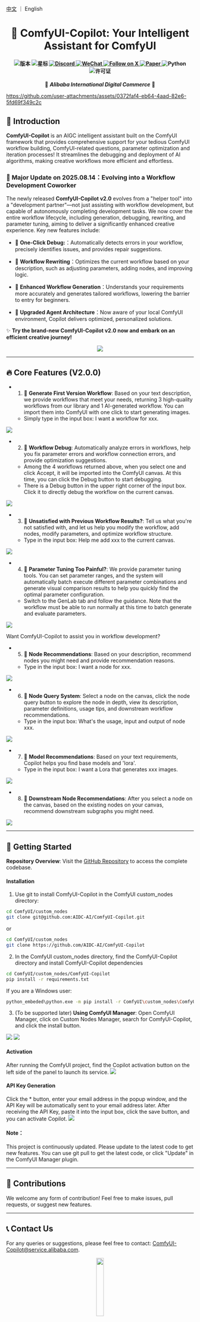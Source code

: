 [中文](./README_CN.md) ｜ English

<div align="center">

# 🎯 ComfyUI-Copilot: Your Intelligent Assistant for ComfyUI

<!-- Enhancing Image Generation Development with Smart Assistance -->

<h4 align="center">

<div align="center">
<img src="https://img.shields.io/badge/Version-1.0.0-blue.svg" alt="版本"> 
<img src="https://img.shields.io/github/stars/AIDC-AI/ComfyUI-Copilot?color=yellow" alt="星标">
  <a href="https://discord.gg/7H9dMCvuMp">
    <img src="https://img.shields.io/badge/Discord-%20%235462eb?logo=discord&logoColor=%20%23f5f5f5" alt="Discord">
  </a>    
<a href="https://github.com/AIDC-AI/ComfyUI-Copilot/blob/main/assets/qrcode.png">
    <img src="https://img.shields.io/badge/WeChat-brightgreen?logo=wechat&logoColor=white" alt="WeChat">
  </a>        
<a href="https://x.com/Pixelle_AI" target="_blank" rel="noopener">
  <img src="https://img.shields.io/twitter/follow/Pixelle_AI?style=social" alt="Follow on X">
</a>
<a href="https://aclanthology.org/2025.acl-demo.61.pdf">
  <img src="https://img.shields.io/badge/Paper-ACL2025-B31B1B?logo=arXiv&logoColor=white" alt="Paper">
</a>
<img src="https://img.shields.io/badge/python-3.10%2B-purple.svg" alt="Python">
<img src="https://img.shields.io/badge/License-MIT-green.svg" alt="许可证">

</h4>


👾 _**Alibaba International Digital Commerce**_ 👾


</div>

https://github.com/user-attachments/assets/0372faf4-eb64-4aad-82e6-5fd69f349c2c

## 🌟 Introduction




**ComfyUI-Copilot** is an AIGC intelligent assistant built on the ComfyUI framework that provides comprehensive support for your tedious ComfyUI workflow building, ComfyUI-related questions, parameter optimization and iteration processes! It streamlines the debugging and deployment of AI algorithms, making creative workflows more efficient and effortless.

### 🎉 **Major Update on 2025.08.14：Evolving into a Workflow Development Coworker**

The newly released **ComfyUI-Copilot v2.0** evolves from a "helper tool" into a "development partner"—not just assisting with workflow development, but capable of autonomously completing development tasks.
We now cover the entire workflow lifecycle, including generation, debugging, rewriting, and parameter tuning, aiming to deliver a significantly enhanced creative experience. Key new features include:

- 🔧 **One-Click Debug:**：Automatically detects errors in your workflow, precisely identifies issues, and provides repair suggestions.

- 🔄 **Workflow Rewriting**：Optimizes the current workflow based on your description, such as adjusting parameters, adding nodes, and improving logic.

- 🚀 **Enhanced Workflow Generation**：Understands your requirements more accurately and generates tailored workflows, lowering the barrier to entry for beginners.

- 🧠 **Upgraded Agent Architecture**：Now aware of your local ComfyUI environment, Copilot delivers optimized, personalized solutions.

✨ **Try the brand-new ComfyUI-Copilot v2.0 now and embark on an efficient creative journey!**

<div align="center">
<img src="assets/Framework.png"/>
</div>

---

## 🔥 Core Features (V2.0.0)

- 1. 💎 **Generate First Version Workflow**: Based on your text description, we provide workflows that meet your needs, returning 3 high-quality workflows from our library and 1 AI-generated workflow. You can import them into ComfyUI with one click to start generating images.
  - Simply type in the input box: I want a workflow for xxx.
<img src="assets/工作流生成.gif"/>
  
- 2. 💎 **Workflow Debug**: Automatically analyze errors in workflows, help you fix parameter errors and workflow connection errors, and provide optimization suggestions.
  - Among the 4 workflows returned above, when you select one and click Accept, it will be imported into the ComfyUI canvas. At this time, you can click the Debug button to start debugging.
  - There is a Debug button in the upper right corner of the input box. Click it to directly debug the workflow on the current canvas.
<img src="assets/debug.gif"/>

- 3. 💎 **Unsatisfied with Previous Workflow Results?**: Tell us what you're not satisfied with, and let us help you modify the workflow, add nodes, modify parameters, and optimize workflow structure.
  - Type in the input box: Help me add xxx to the current canvas.
<img src="assets/改写.gif"/>

- 4. 💎 **Parameter Tuning Too Painful?**: We provide parameter tuning tools. You can set parameter ranges, and the system will automatically batch execute different parameter combinations and generate visual comparison results to help you quickly find the optimal parameter configuration.
  - Switch to the GenLab tab and follow the guidance. Note that the workflow must be able to run normally at this time to batch generate and evaluate parameters.
<img src="assets/Genlab.gif"/>

Want ComfyUI-Copilot to assist you in workflow development?
- 5. 💎 **Node Recommendations**: Based on your description, recommend nodes you might need and provide recommendation reasons.
  - Type in the input box: I want a node for xxx.
<img src="assets/节点推荐.gif"/>

- 6. 💎 **Node Query System**: Select a node on the canvas, click the node query button to explore the node in depth, view its description, parameter definitions, usage tips, and downstream workflow recommendations.
  - Type in the input box: What's the usage, input and output of node xxx.
<img src="assets/节点信息查询.gif"/>

- 7. 💎 **Model Recommendations**: Based on your text requirements, Copilot helps you find base models and 'lora'.
  - Type in the input box: I want a Lora that generates xxx images.
<img src="assets/模型推荐.gif"/>

- 8. 💎 **Downstream Node Recommendations**: After you select a node on the canvas, based on the existing nodes on your canvas, recommend downstream subgraphs you might need.
<img src="assets/下游节点推荐.gif"/>

---

## 🚀 Getting Started

**Repository Overview**: Visit the [GitHub Repository](https://github.com/AIDC-AI/ComfyUI-Copilot) to access the complete codebase.

#### Installation
  1. Use git to install ComfyUI-Copilot in the ComfyUI custom_nodes directory:

   ```bash
   cd ComfyUI/custom_nodes
   git clone git@github.com:AIDC-AI/ComfyUI-Copilot.git
   ```
   
   or
   
   ```bash
   cd ComfyUI/custom_nodes
   git clone https://github.com/AIDC-AI/ComfyUI-Copilot
   ```

  2. In the ComfyUI custom_nodes directory, find the ComfyUI-Copilot directory and install ComfyUI-Copilot dependencies

   ```bash
   cd ComfyUI/custom_nodes/ComfyUI-Copilot
   pip install -r requirements.txt
   ```
   If you are a Windows user:

   ```bash
   python_embeded\python.exe -m pip install -r ComfyUI\custom_nodes\ComfyUI-Copilot\requirements.txt
   ```
   

  3. (To be supported later) **Using ComfyUI Manager**: Open ComfyUI Manager, click on Custom Nodes Manager, search for ComfyUI-Copilot, and click the install button.
   <img src="assets/comfyui_manager.png"/>
   <img src="assets/comfyui_manager_install.png"/>

#### **Activation**
After running the ComfyUI project, find the Copilot activation button on the left side of the panel to launch its service.
<img src="assets/start.jpg"/>

#### **API Key Generation**
Click the * button, enter your email address in the popup window, and the API Key will be automatically sent to your email address later. After receiving the API Key, paste it into the input box, click the save button, and you can activate Copilot.
<img src="assets/keygen.png"/>

#### **Note**：
This project is continuously updated. Please update to the latest code to get new features. You can use git pull to get the latest code, or click "Update" in the ComfyUI Manager plugin.

---

## 🤝 Contributions

We welcome any form of contribution! Feel free to make issues, pull requests, or suggest new features.

---

## 📞 Contact Us

For any queries or suggestions, please feel free to contact: ComfyUI-Copilot@service.alibaba.com.
<div align="center">
  <img src="assets/qrcode.png" width="20%"/> 
   
  WeChat
  
  <img src="assets/discordqrcode.png" width="20%"/>
  
  Discord
</div>


## 📚 License

This project is licensed under the MIT License - see the [LICENSE](https://opensource.org/licenses/MIT) file for details.

---
## Star History

[![Star History Chart](https://api.star-history.com/svg?repos=AIDC-AI/ComfyUI-Copilot&type=Date)](https://star-history.com/#AIDC-AI/ComfyUI-Copilot&Date)



